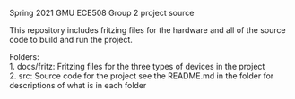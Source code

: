Spring 2021 GMU ECE508 Group 2 project source

This repository includes fritzing files for the hardware and all of the source code to build and run the project.

Folders:<br>
    1. docs/fritz:  Fritzing files for the three types of devices in the project<br>
    2. src: Source code for the project see the README.md in the folder for descriptions of what is in each folder<br>
